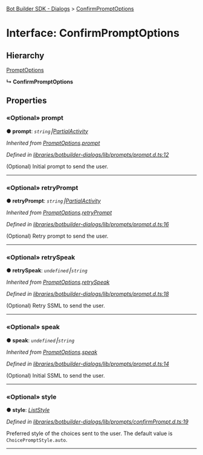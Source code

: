[Bot Builder SDK - Dialogs](../README.md) > [ConfirmPromptOptions](../interfaces/botbuilder_dialogs.confirmpromptoptions.md)



# Interface: ConfirmPromptOptions

## Hierarchy


 [PromptOptions](botbuilder_dialogs.promptoptions.md)

**↳ ConfirmPromptOptions**








## Properties
<a id="prompt"></a>

### «Optional» prompt

**●  prompt**:  *`string`⎮[Partial]()[Activity]()* 

*Inherited from [PromptOptions](botbuilder_dialogs.promptoptions.md).[prompt](botbuilder_dialogs.promptoptions.md#prompt)*

*Defined in [libraries/botbuilder-dialogs/lib/prompts/prompt.d.ts:12](https://github.com/Microsoft/botbuilder-js/blob/dfb4aa4/libraries/botbuilder-dialogs/lib/prompts/prompt.d.ts#L12)*



(Optional) Initial prompt to send the user.




___

<a id="retryprompt"></a>

### «Optional» retryPrompt

**●  retryPrompt**:  *`string`⎮[Partial]()[Activity]()* 

*Inherited from [PromptOptions](botbuilder_dialogs.promptoptions.md).[retryPrompt](botbuilder_dialogs.promptoptions.md#retryprompt)*

*Defined in [libraries/botbuilder-dialogs/lib/prompts/prompt.d.ts:16](https://github.com/Microsoft/botbuilder-js/blob/dfb4aa4/libraries/botbuilder-dialogs/lib/prompts/prompt.d.ts#L16)*



(Optional) Retry prompt to send the user.




___

<a id="retryspeak"></a>

### «Optional» retrySpeak

**●  retrySpeak**:  *`undefined`⎮`string`* 

*Inherited from [PromptOptions](botbuilder_dialogs.promptoptions.md).[retrySpeak](botbuilder_dialogs.promptoptions.md#retryspeak)*

*Defined in [libraries/botbuilder-dialogs/lib/prompts/prompt.d.ts:18](https://github.com/Microsoft/botbuilder-js/blob/dfb4aa4/libraries/botbuilder-dialogs/lib/prompts/prompt.d.ts#L18)*



(Optional) Retry SSML to send the user.




___

<a id="speak"></a>

### «Optional» speak

**●  speak**:  *`undefined`⎮`string`* 

*Inherited from [PromptOptions](botbuilder_dialogs.promptoptions.md).[speak](botbuilder_dialogs.promptoptions.md#speak)*

*Defined in [libraries/botbuilder-dialogs/lib/prompts/prompt.d.ts:14](https://github.com/Microsoft/botbuilder-js/blob/dfb4aa4/libraries/botbuilder-dialogs/lib/prompts/prompt.d.ts#L14)*



(Optional) Initial SSML to send the user.




___

<a id="style"></a>

### «Optional» style

**●  style**:  *[ListStyle](../enums/botbuilder_dialogs.liststyle.md)* 

*Defined in [libraries/botbuilder-dialogs/lib/prompts/confirmPrompt.d.ts:19](https://github.com/Microsoft/botbuilder-js/blob/dfb4aa4/libraries/botbuilder-dialogs/lib/prompts/confirmPrompt.d.ts#L19)*



Preferred style of the choices sent to the user. The default value is `ChoicePromptStyle.auto`.




___



